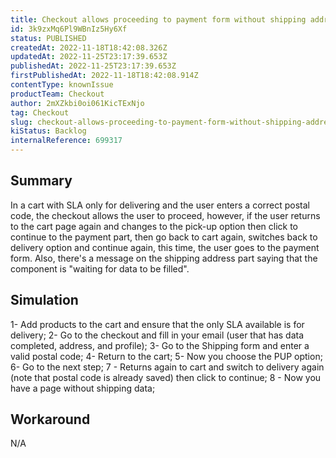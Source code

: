 ```yaml
---
title: Checkout allows proceeding to payment form without shipping address on the UI only
id: 3k9zxMq6Pl9WBnIz5Hy6Xf
status: PUBLISHED
createdAt: 2022-11-18T18:42:08.326Z
updatedAt: 2022-11-25T23:17:39.653Z
publishedAt: 2022-11-25T23:17:39.653Z
firstPublishedAt: 2022-11-18T18:42:08.914Z
contentType: knownIssue
productTeam: Checkout
author: 2mXZkbi0oi061KicTExNjo
tag: Checkout
slug: checkout-allows-proceeding-to-payment-form-without-shipping-address-on-the-ui-only
kiStatus: Backlog
internalReference: 699317
---
```


## Summary


In a cart with SLA only for delivering and the user enters a correct postal code, the checkout allows the user to proceed, however, if the user returns to the cart page again and changes to the pick-up option then click to continue to the payment part, then go back to cart again, switches back to delivery option and continue again, this time, the user goes to the payment form. Also, there's a message on the shipping address part saying that the component is "waiting for data to be filled".



## Simulation


1- Add products to the cart and ensure that the only SLA available is for delivery;
2- Go to the checkout and fill in your email (user that has data completed, address, and profile);
3- Go to the Shipping form and enter a valid postal code;
4- Return to the cart;
5- Now you choose the PUP option;
6- Go to the next step;
7 - Returns again to cart and switch to delivery again (note that postal code is already saved) then click to continue;
8 - Now you have a page without shipping data;



## Workaround


N/A

